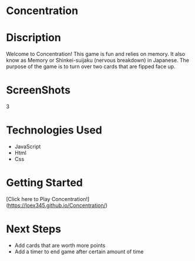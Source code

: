 # Concentration
# Discription
Welcome to Concentration! This game is fun and relies on memory. It also know as Memory or Shinkei-suijaku (nervous breakdown) in Japanese. The purpose of the game is to turn over two cards that are fipped face up. 

# ScreenShots

3

# Technologies Used

- JavaScript
- Html
- Css

# Getting Started

[Click here to Play Concentration!] (https://loex345.github.io/Concentration/)

# Next Steps
- Add cards that are worth more points
- Add a timer to end game after certain amount of time
